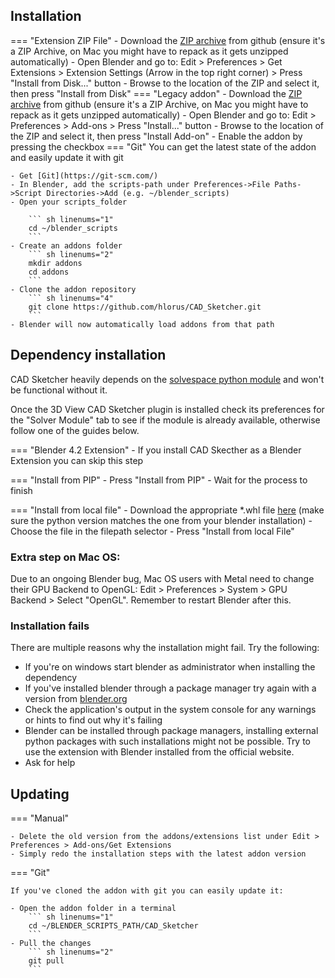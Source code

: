 ## Installation
=== "Extension ZIP File"
    - Download the [ZIP archive](https://github.com/hlorus/CAD_Sketcher/archive/refs/heads/main.zip) from github (ensure it's a ZIP Archive, on Mac you might have to repack as it gets unzipped automatically)
    - Open Blender and go to: Edit > Preferences > Get Extensions > Extension Settings (Arrow in the top right corner) > Press "Install from Disk..." button
    - Browse to the location of the ZIP and select it, then press "Install from Disk"
=== "Legacy addon"
    - Download the [ZIP archive](https://github.com/hlorus/CAD_Sketcher/archive/refs/heads/main.zip) from github (ensure it's a ZIP Archive, on Mac you might have to repack as it gets unzipped automatically)
    - Open Blender and go to: Edit > Preferences > Add-ons > Press "Install..." button
    - Browse to the location of the ZIP and select it, then press "Install Add-on"
    - Enable the addon by pressing the checkbox
=== "Git"
    You can get the latest state of the addon and easily update it with git

    - Get [Git](https://git-scm.com/)
    - In Blender, add the scripts-path under Preferences->File Paths->Script Directories->Add (e.g. ~/blender_scripts)
    - Open your scripts_folder

        ``` sh linenums="1"
        cd ~/blender_scripts
        ```
    - Create an addons folder
        ``` sh linenums="2"
        mkdir addons
        cd addons
        ```
    - Clone the addon repository
        ``` sh linenums="4"
        git clone https://github.com/hlorus/CAD_Sketcher.git
        ```
    - Blender will now automatically load addons from that path

## Dependency installation
CAD Sketcher heavily depends on the [solvespace python module](https://pypi.org/project/py-slvs/) and won't be functional without it.

Once the 3D View CAD Sketcher plugin is installed check its preferences for the "Solver Module" tab to see if the module is already available, otherwise follow one of the guides below.

=== "Blender 4.2 Extension"
    - If you install CAD Skecther as a Blender Extension you can skip this step

=== "Install from PIP"
    - Press "Install from PIP"
    - Wait for the process to finish

=== "Install from local file"
    - Download the appropriate *.whl file [here](https://pypi.org/project/py-slvs/#files) (make sure the python version matches the one from your blender installation)
    - Choose the file in the filepath selector
    - Press "Install from local File"

### Extra step on Mac OS:
Due to an ongoing Blender bug, Mac OS users with Metal need to change their GPU Backend to OpenGL: Edit > Preferences > System > GPU Backend > Select "OpenGL". Remember to restart Blender after this.

### Installation fails
There are multiple reasons why the installation might fail. Try the following:

- If you're on windows start blender as administrator when installing the dependency
- If you've installed blender through a package manager try again with a version from [blender.org](https://www.blender.org/download/)
- Check the application's output in the system console for any warnings or hints to find out why it's failing
- Blender can be installed through package managers, installing external python packages with such installations might not be possible. Try to use the extension with Blender installed from the official website.
- Ask for help

## Updating

=== "Manual"

    - Delete the old version from the addons/extensions list under Edit > Preferences > Add-ons/Get Extensions
    - Simply redo the installation steps with the latest addon version

=== "Git"

    If you've cloned the addon with git you can easily update it:

    - Open the addon folder in a terminal
        ``` sh linenums="1"
        cd ~/BLENDER_SCRIPTS_PATH/CAD_Sketcher
        ```
    - Pull the changes
        ``` sh linenums="2"
        git pull
        ```
